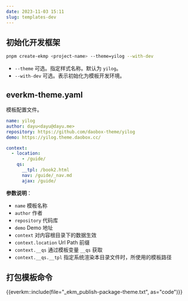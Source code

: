 ```yaml
---
date: 2023-11-03 15:11
slug: templates-dev
---
```



## 初始化开发框架

```bash
pnpm create-ekmp <project-name> --theme=yilog --with-dev
```

- `--theme` 可选。指定样式名称。默认为 `yilog`。
- `--with-dev` 可选。表示初始化为模板开发环境。


## everkm-theme.yaml

模板配置文件。

```yaml
name: yilog
author: dayu<dayu@dayu.me>
repository: https://github.com/daobox-theme/yilog
demo: https://yilog.theme.daobox.cc/

context:
  - location:
      - /guide/
    qs:
      __tpl: /book2.html
      nav: /guide/_nav.md
      ajax: /guide/
```

**参数说明**：
- `name` 模板名称
- `author` 作者
- `repository` 代码库
- `demo` Demo 地址
- `context` 对内容根目录下的数据生效
- `context.location` Url Path 前缀
- `context.__qs` 通过模板变量 `__qs` 获取
- `context.__qs.__tpl` 指定系统渲染本目录文件时，所使用的模板路径


## 打包模板命令

{{everkm::include(file="_ekm_publish-package-theme.txt", as="code")}}